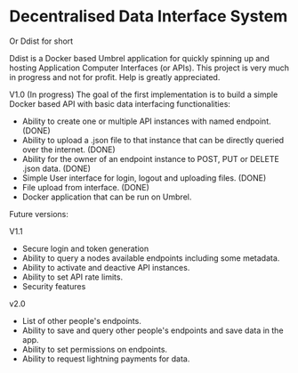 # Decentralised Data Interface System
Or Ddist for short

Ddist is a Docker based Umbrel application for quickly spinning up and hosting Application Computer Interfaces (or APIs).
This project is very much in progress and not for profit. Help is greatly appreciated.


V1.0 (In progress) The goal of the first implementation is to build a simple Docker based API with basic data interfacing functionalities:

- Ability to create one or multiple API instances with named endpoint. (DONE)
- Ability to upload a .json file to that instance that can be directly queried over the internet. (DONE)
- Ability for the owner of an endpoint instance to POST, PUT or DELETE .json data. (DONE)
- Simple User interface for login, logout and uploading files. (DONE)
- File upload from interface. (DONE)
- Docker application that can be run on Umbrel.

Future versions:

V1.1
- Secure login and token generation
- Ability to query a nodes available endpoints including some metadata.
- Ability to activate and deactive API instances.
- Ability to set API rate limits.
- Security features

v2.0
- List of other people's endpoints.
- Ability to save and query other people's endpoints and save data in the app.
- Ability to set permissions on endpoints.
- Ability to request lightning payments for data.
